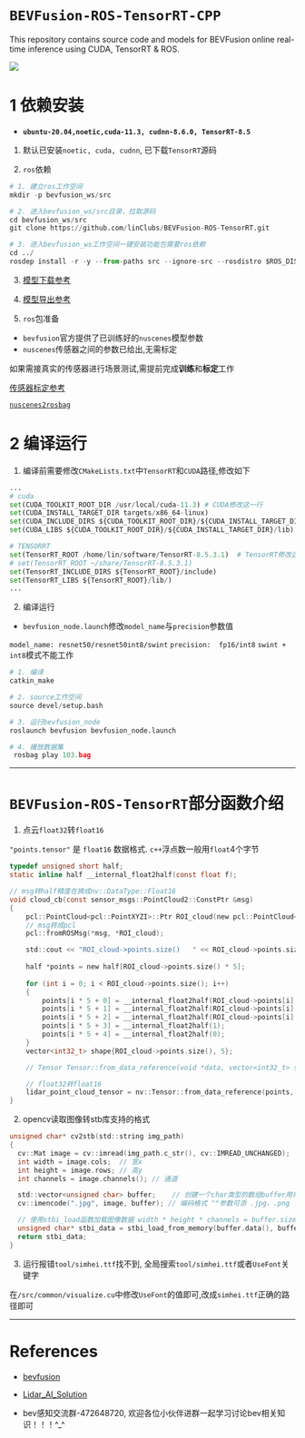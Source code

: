 # `BEVFusion-ROS-TensorRT-CPP`

This repository contains source code and models for BEVFusion online real-time inference using CUDA, TensorRT & ROS.

![](configs/cuda-bevfusion.gif)


# 1 依赖安装

+ **`ubuntu-20.04,noetic,cuda-11.3, cudnn-8.6.0, TensorRT-8.5`**

1. 默认已安装`noetic, cuda, cudnn`, 已下载`TensorRT`源码

2. `ros`依赖

~~~python
# 1. 建立ros工作空间
mkdir -p bevfusion_ws/src

# 2. 进入bevfusion_ws/src目录，拉取源码
cd bevfusion_ws/src
git clone https://github.com/linClubs/BEVFusion-ROS-TensorRT.git

# 3. 进入bevfusion_ws工作空间一键安装功能包需要ros依赖
cd ../ 
rosdep install -r -y --from-paths src --ignore-src --rosdistro $ROS_DISTRO
~~~

3. [模型下载参考](https://github.com/linClubs/BEVFusion-ROS-TensorRT/blob/main/model/readme.md)

4. [模型导出参考](https://github.com/NVIDIA-AI-IOT/Lidar_AI_Solution/blob/master/CUDA-BEVFusion/qat/README.md)

5. `ros`包准备
+ `bevfusion`官方提供了已训练好的`nuscenes`模型参数
+ `nuscenes`传感器之间的参数已给出,无需标定 

如果需接真实的传感器进行场景测试,需提前完成**训练**和**标定**工作

[传感器标定参考](https://github.com/linClubs/Calibration-Is-All-You-Need)


[`nuscenes2rosbag`](https://github.com/linClubs/nuscenes2rosbag)

# 2 编译运行

1. 编译前需要修改`CMakeLists.txt`中`TensorRT`和`CUDA`路径,修改如下

~~~python
...
# cuda
set(CUDA_TOOLKIT_ROOT_DIR /usr/local/cuda-11.3) # CUDA修改这一行
set(CUDA_INSTALL_TARGET_DIR targets/x86_64-linux)
set(CUDA_INCLUDE_DIRS ${CUDA_TOOLKIT_ROOT_DIR}/${CUDA_INSTALL_TARGET_DIR}/include)
set(CUDA_LIBS ${CUDA_TOOLKIT_ROOT_DIR}/${CUDA_INSTALL_TARGET_DIR}/lib)

# TENSORRT
set(TensorRT_ROOT /home/lin/software/TensorRT-8.5.3.1)  # TensorRT修改这一行
# set(TensorRT_ROOT ~/share/TensorRT-8.5.3.1)           
set(TensorRT_INCLUDE_DIRS ${TensorRT_ROOT}/include)
set(TensorRT_LIBS ${TensorRT_ROOT}/lib/)
...
~~~

2. 编译运行

+ `bevfusion_node.launch`修改`model_name`与`precision`参数值

`model_name: resnet50/resnet50int8/swint`
`precision:  fp16/int8`
`swint + int8`模式不能工作

~~~python
# 1. 编译
catkin_make

# 2. source工作空间
source devel/setup.bash

# 3. 运行bevfusion_node
roslaunch bevfusion bevfusion_node.launch

# 4. 播放数据集
 rosbag play 103.bag 
~~~

---

# `BEVFusion-ROS-TensorRT`部分函数介绍

1. 点云`float32`转`float16`

`"points.tensor"` 是 `float16` 数据格式. `c++`浮点数一般用`float`4个字节

~~~c
typedef unsigned short half;
static inline half __internal_float2half(const float f);

// msg转half精度在换成nv::DataType::Float16
void cloud_cb(const sensor_msgs::PointCloud2::ConstPtr &msg)
{
    pcl::PointCloud<pcl::PointXYZI>::Ptr ROI_cloud(new pcl::PointCloud<pcl::PointXYZI>);
    // msg转成pcl
    pcl::fromROSMsg(*msg, *ROI_cloud);

    std::cout << "ROI_cloud->points.size()   " << ROI_cloud->points.size() << std::endl;
    
    half *points = new half[ROI_cloud->points.size() * 5];
    
    for (int i = 0; i < ROI_cloud->points.size(); i++)
    {
        points[i * 5 + 0] = __internal_float2half(ROI_cloud->points[i].x);
        points[i * 5 + 1] = __internal_float2half(ROI_cloud->points[i].y);
        points[i * 5 + 2] = __internal_float2half(ROI_cloud->points[i].z);
        points[i * 5 + 3] = __internal_float2half(1);
        points[i * 5 + 4] = __internal_float2half(0);
    }
    vector<int32_t> shape{ROI_cloud->points.size(), 5};

    // Tensor Tensor::from_data_reference(void *data, vector<int32_t> shape, DataType dtype, bool device)

    // float32转float16
    lidar_point_cloud_tensor = nv::Tensor::from_data_reference(points, shape, nv::DataType::Float16, false);
}
~~~

2. opencv读取图像转stb库支持的格式

~~~c
unsigned char* cv2stb(std::string img_path)
{
  cv::Mat image = cv::imread(img_path.c_str(), cv::IMREAD_UNCHANGED);
  int width = image.cols;  // 宽x
  int height = image.rows; // 高y
  int channels = image.channels(); // 通道

  std::vector<unsigned char> buffer;    // 创建一个char类型的数组buffer用来存储图像的data域
  cv::imencode(".jpg", image, buffer); // 编码格式 ""参数可添 .jpg、.png

  // 使用stbi_load函数加载图像数据 width * height * channels = buffer.size()
  unsigned char* stbi_data = stbi_load_from_memory(buffer.data(), buffer.size(), &width, &height, &channels, 0);
  return stbi_data;
}
~~~

3. 运行报错`tool/simhei.ttf`找不到, 全局搜索`tool/simhei.ttf`或者`UseFont`关键字

在`/src/common/visualize.cu`中修改`UseFont`的值即可,改成`simhei.ttf`正确的路径即可

---

# References

+ [bevfusion](https://github.com/mit-han-lab/bevfusion)
+ [Lidar_AI_Solution](https://github.com/NVIDIA-AI-IOT/Lidar_AI_Solution)


+ bev感知交流群-472648720, 欢迎各位小伙伴进群一起学习讨论bev相关知识！！！^_^
